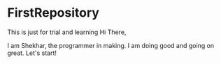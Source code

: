 # FirstRepository
This is just for trial and learning
Hi There,

I am Shekhar, the programmer in making.
I am doing good and going on great.
Let's start!
